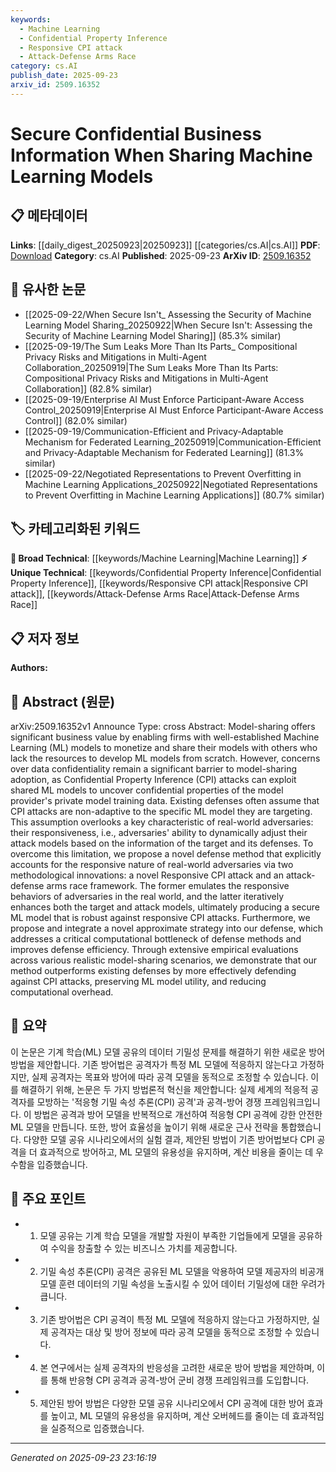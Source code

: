 ```yaml
---
keywords:
  - Machine Learning
  - Confidential Property Inference
  - Responsive CPI attack
  - Attack-Defense Arms Race
category: cs.AI
publish_date: 2025-09-23
arxiv_id: 2509.16352
---
```


<!-- KEYWORD_LINKING_METADATA:
{
  "processed_timestamp": "2025-09-23T23:16:19.376636",
  "vocabulary_version": "1.0",
  "selected_keywords": [
    "Machine Learning",
    "Confidential Property Inference",
    "Responsive CPI attack",
    "Attack-Defense Arms Race"
  ],
  "rejected_keywords": [],
  "similarity_scores": {
    "Machine Learning": 0.8,
    "Confidential Property Inference": 0.85,
    "Responsive CPI attack": 0.9,
    "Attack-Defense Arms Race": 0.88
  },
  "extraction_method": "AI_prompt_based",
  "budget_applied": true,
  "candidates_json": {
    "candidates": [
      {
        "surface": "Machine Learning",
        "canonical": "Machine Learning",
        "aliases": [
          "ML"
        ],
        "category": "broad_technical",
        "rationale": "Machine Learning is a foundational concept that connects to numerous technical areas and applications.",
        "novelty_score": 0.2,
        "connectivity_score": 0.9,
        "specificity_score": 0.5,
        "link_intent_score": 0.8
      },
      {
        "surface": "Confidential Property Inference attacks",
        "canonical": "Confidential Property Inference",
        "aliases": [
          "CPI attacks"
        ],
        "category": "unique_technical",
        "rationale": "This is a specific type of attack relevant to the paper's focus on model security.",
        "novelty_score": 0.7,
        "connectivity_score": 0.6,
        "specificity_score": 0.9,
        "link_intent_score": 0.85
      },
      {
        "surface": "Responsive CPI attack",
        "canonical": "Responsive CPI attack",
        "aliases": [],
        "category": "unique_technical",
        "rationale": "A novel concept introduced in the paper, highlighting adaptive adversarial strategies.",
        "novelty_score": 0.8,
        "connectivity_score": 0.5,
        "specificity_score": 0.85,
        "link_intent_score": 0.9
      },
      {
        "surface": "attack-defense arms race framework",
        "canonical": "Attack-Defense Arms Race",
        "aliases": [
          "arms race framework"
        ],
        "category": "unique_technical",
        "rationale": "This framework is central to the paper's proposed methodology for enhancing model security.",
        "novelty_score": 0.65,
        "connectivity_score": 0.7,
        "specificity_score": 0.8,
        "link_intent_score": 0.88
      }
    ],
    "ban_list_suggestions": [
      "model-sharing",
      "defense methods",
      "computational bottleneck"
    ]
  },
  "decisions": [
    {
      "candidate_surface": "Machine Learning",
      "resolved_canonical": "Machine Learning",
      "decision": "linked",
      "scores": {
        "novelty": 0.2,
        "connectivity": 0.9,
        "specificity": 0.5,
        "link_intent": 0.8
      }
    },
    {
      "candidate_surface": "Confidential Property Inference attacks",
      "resolved_canonical": "Confidential Property Inference",
      "decision": "linked",
      "scores": {
        "novelty": 0.7,
        "connectivity": 0.6,
        "specificity": 0.9,
        "link_intent": 0.85
      }
    },
    {
      "candidate_surface": "Responsive CPI attack",
      "resolved_canonical": "Responsive CPI attack",
      "decision": "linked",
      "scores": {
        "novelty": 0.8,
        "connectivity": 0.5,
        "specificity": 0.85,
        "link_intent": 0.9
      }
    },
    {
      "candidate_surface": "attack-defense arms race framework",
      "resolved_canonical": "Attack-Defense Arms Race",
      "decision": "linked",
      "scores": {
        "novelty": 0.65,
        "connectivity": 0.7,
        "specificity": 0.8,
        "link_intent": 0.88
      }
    }
  ]
}
-->

# Secure Confidential Business Information When Sharing Machine Learning Models

## 📋 메타데이터

**Links**: [[daily_digest_20250923|20250923]] [[categories/cs.AI|cs.AI]]
**PDF**: [Download](https://arxiv.org/pdf/2509.16352.pdf)
**Category**: cs.AI
**Published**: 2025-09-23
**ArXiv ID**: [2509.16352](https://arxiv.org/abs/2509.16352)

## 🔗 유사한 논문
- [[2025-09-22/When Secure Isn't_ Assessing the Security of Machine Learning Model Sharing_20250922|When Secure Isn't: Assessing the Security of Machine Learning Model Sharing]] (85.3% similar)
- [[2025-09-19/The Sum Leaks More Than Its Parts_ Compositional Privacy Risks and Mitigations in Multi-Agent Collaboration_20250919|The Sum Leaks More Than Its Parts: Compositional Privacy Risks and Mitigations in Multi-Agent Collaboration]] (82.8% similar)
- [[2025-09-19/Enterprise AI Must Enforce Participant-Aware Access Control_20250919|Enterprise AI Must Enforce Participant-Aware Access Control]] (82.0% similar)
- [[2025-09-19/Communication-Efficient and Privacy-Adaptable Mechanism for Federated Learning_20250919|Communication-Efficient and Privacy-Adaptable Mechanism for Federated Learning]] (81.3% similar)
- [[2025-09-22/Negotiated Representations to Prevent Overfitting in Machine Learning Applications_20250922|Negotiated Representations to Prevent Overfitting in Machine Learning Applications]] (80.7% similar)

## 🏷️ 카테고리화된 키워드
**🧠 Broad Technical**: [[keywords/Machine Learning|Machine Learning]]
**⚡ Unique Technical**: [[keywords/Confidential Property Inference|Confidential Property Inference]], [[keywords/Responsive CPI attack|Responsive CPI attack]], [[keywords/Attack-Defense Arms Race|Attack-Defense Arms Race]]

## 📋 저자 정보

**Authors:** 

## 📄 Abstract (원문)

arXiv:2509.16352v1 Announce Type: cross 
Abstract: Model-sharing offers significant business value by enabling firms with well-established Machine Learning (ML) models to monetize and share their models with others who lack the resources to develop ML models from scratch. However, concerns over data confidentiality remain a significant barrier to model-sharing adoption, as Confidential Property Inference (CPI) attacks can exploit shared ML models to uncover confidential properties of the model provider's private model training data. Existing defenses often assume that CPI attacks are non-adaptive to the specific ML model they are targeting. This assumption overlooks a key characteristic of real-world adversaries: their responsiveness, i.e., adversaries' ability to dynamically adjust their attack models based on the information of the target and its defenses. To overcome this limitation, we propose a novel defense method that explicitly accounts for the responsive nature of real-world adversaries via two methodological innovations: a novel Responsive CPI attack and an attack-defense arms race framework. The former emulates the responsive behaviors of adversaries in the real world, and the latter iteratively enhances both the target and attack models, ultimately producing a secure ML model that is robust against responsive CPI attacks. Furthermore, we propose and integrate a novel approximate strategy into our defense, which addresses a critical computational bottleneck of defense methods and improves defense efficiency. Through extensive empirical evaluations across various realistic model-sharing scenarios, we demonstrate that our method outperforms existing defenses by more effectively defending against CPI attacks, preserving ML model utility, and reducing computational overhead.

## 📝 요약

이 논문은 기계 학습(ML) 모델 공유의 데이터 기밀성 문제를 해결하기 위한 새로운 방어 방법을 제안합니다. 기존 방어법은 공격자가 특정 ML 모델에 적응하지 않는다고 가정하지만, 실제 공격자는 목표와 방어에 따라 공격 모델을 동적으로 조정할 수 있습니다. 이를 해결하기 위해, 논문은 두 가지 방법론적 혁신을 제안합니다: 실제 세계의 적응적 공격자를 모방하는 '적응형 기밀 속성 추론(CPI) 공격'과 공격-방어 경쟁 프레임워크입니다. 이 방법은 공격과 방어 모델을 반복적으로 개선하여 적응형 CPI 공격에 강한 안전한 ML 모델을 만듭니다. 또한, 방어 효율성을 높이기 위해 새로운 근사 전략을 통합했습니다. 다양한 모델 공유 시나리오에서의 실험 결과, 제안된 방법이 기존 방어법보다 CPI 공격을 더 효과적으로 방어하고, ML 모델의 유용성을 유지하며, 계산 비용을 줄이는 데 우수함을 입증했습니다.

## 🎯 주요 포인트

- 1. 모델 공유는 기계 학습 모델을 개발할 자원이 부족한 기업들에게 모델을 공유하여 수익을 창출할 수 있는 비즈니스 가치를 제공합니다.
- 2. 기밀 속성 추론(CPI) 공격은 공유된 ML 모델을 악용하여 모델 제공자의 비공개 모델 훈련 데이터의 기밀 속성을 노출시킬 수 있어 데이터 기밀성에 대한 우려가 큽니다.
- 3. 기존 방어법은 CPI 공격이 특정 ML 모델에 적응하지 않는다고 가정하지만, 실제 공격자는 대상 및 방어 정보에 따라 공격 모델을 동적으로 조정할 수 있습니다.
- 4. 본 연구에서는 실제 공격자의 반응성을 고려한 새로운 방어 방법을 제안하며, 이를 통해 반응형 CPI 공격과 공격-방어 군비 경쟁 프레임워크를 도입합니다.
- 5. 제안된 방어 방법은 다양한 모델 공유 시나리오에서 CPI 공격에 대한 방어 효과를 높이고, ML 모델의 유용성을 유지하며, 계산 오버헤드를 줄이는 데 효과적임을 실증적으로 입증했습니다.


---

*Generated on 2025-09-23 23:16:19*